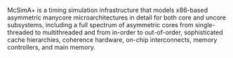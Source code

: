 McSimA+ is a timing simulation infrastructure that models x86-based asymmetric manycore microarchitectures in detail for both core and uncore subsystems, including a full spectrum of asymmetric cores from single-threaded to multithreaded and from in-order to out-of-order, sophisticated cache hierarchies, coherence hardware, on-chip interconnects, memory controllers, and main memory.